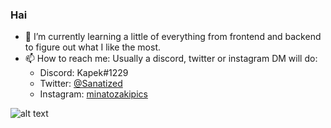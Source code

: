 ### Hai
- 🌱 I’m currently learning a little of everything from frontend and backend to figure out what I like the most.
- 📫 How to reach me: Usually a discord, twitter or instagram DM will do:
  - Discord: Kapek#1229
  - Twitter: [@Sanatized](http://twitter.com/sanatized)
  - Instagram: [minatozakipics](http://instagram.com/minatozakipics)

![alt text](https://i.imgur.com/BsDNw12.png "loml")
<!--
**sanatized/sanatized** is a ✨ _special_ ✨ repository because its `README.md` (this file) appears on your GitHub profile.

Here are some ideas to get you started:

- 🔭 I’m currently working on ...
- 🌱 I’m currently learning ...
- 👯 I’m looking to collaborate on ...
- 🤔 I’m looking for help with ...
- 💬 Ask me about ...
- 📫 How to reach me: ...
- 😄 Pronouns: ...
- ⚡ Fun fact: ...
-->
